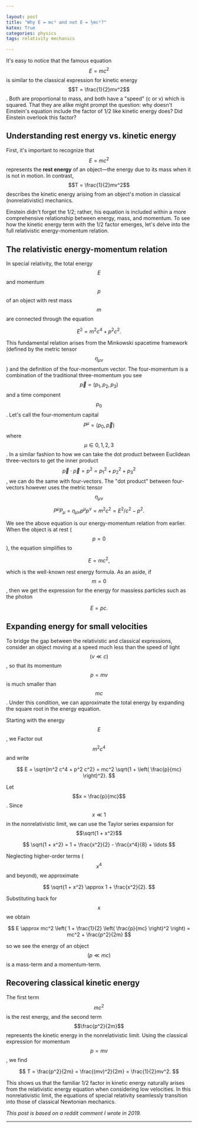 ```yaml
---

layout: post  
title: "Why E = mc² and not E = ½mc²?"  
katex: True
categories: physics
tags: relativity mechanics

---
```


It's easy to notice that the famous equation $$E = mc^2$$ is similar to the classical expression for kinetic energy $$T = \frac{1}{2}mv^2$$. Both are proportional to mass, and both have a "speed" (c or v) which is squared. That they are alike might prompt the question: why doesn't Einstein's equation include the factor of 1/2 like kinetic energy does? Did Einstein overlook this factor?

## Understanding rest energy vs. kinetic energy

First, it's important to recognize that $$E = mc^2$$ represents the **rest energy** of an object—the energy due to its mass when it is not in motion. In contrast, $$T = \frac{1}{2}mv^2$$ describes the kinetic energy arising from an object's motion in classical (nonrelativistic) mechanics.

Einstein didn't forget the 1/2; rather, his equation is included within a more comprehensive relationship between energy, mass, and momentum. To see how the kinetic energy term with the 1/2 factor emerges, let's delve into the full relativistic energy-momentum relation.

## The relativistic energy-momentum relation

In special relativity, the total energy $$E$$ and momentum $$p$$ of an object with rest mass $$m$$ are connected through the equation

$$
E^2 = m^2 c^4 + p^2 c^2.
$$

This fundamental relation arises from the Minkowski spacetime framework (defined by the metric tensor $$\eta_{\mu\nu}$$) and the definition of the four-momentum vector. The four-momentum is a combination of the traditional three-momentum you see $$\vec{p}=(p_{1},p_{2},p_{3})$$ and a time component $$p_{0}$$. Let's call the four-momentum capital $$P^{\mu}=(p_{0},\vec{p})$$ where $$\mu\in{0,1,2,3}$$. In a similar fashion to how we can take the dot product between Euclidean three-vectors to get the inner product $$\vec{p}\cdot\vec{p}=p^{2}=p_{1}^{2}+p_{2}^{2}+p_{3}^{2}$$, we can do the same with four-vectors. The "dot product" between four-vectors however uses the metric tensor $$\eta_{\mu\nu}$$

$$
P^{\mu}P_{\mu} = \eta_{\mu\nu}p^{\mu}p^{\nu} = m^{2}c^{2} = E^{2}/c^{2} - p^{2}.
$$

We see the above equation is our energy-momentum relation from earlier. When the object is at rest ($$p = 0$$), the equation simplifies to

$$
E = mc^2,
$$

which is the well-known rest energy formula. As an aside, if $$m=0$$, then we get the expression for the energy for massless particles such as the photon

$$
E = pc.
$$

## Expanding energy for small velocities

To bridge the gap between the relativistic and classical expressions, consider an object moving at a speed much less than the speed of light $$(v \ll c)$$, so that its momentum $$p = mv$$ is much smaller than $$mc$$. Under this condition, we can approximate the total energy by expanding the square root in the energy equation.

Starting with the energy $$E$$, we Factor out $$m^2 c^4$$ and write

$$
E = \sqrt{m^2 c^4 + p^2 c^2} = mc^2 \sqrt{1 + \left( \frac{p}{mc} \right)^2}.
$$

Let $$x = \frac{p}{mc}$$. Since $$x \ll 1$$ in the nonrelativistic limit, we can use the Taylor series expansion for $$\sqrt{1 + x^2}$$

$$
\sqrt{1 + x^2} = 1 + \frac{x^2}{2} - \frac{x^4}{8} + \ldots
$$

Neglecting higher-order terms ($$x^4$$ and beyond), we approximate

$$
\sqrt{1 + x^2} \approx 1 + \frac{x^2}{2}.
$$

Substituting back for $$x$$ we obtain

$$
E \approx mc^2 \left( 1 + \frac{1}{2} \left( \frac{p}{mc} \right)^2 \right) = mc^2 + \frac{p^2}{2m}
$$

so we see the energy of an object $$(p\ll mc)$$ is a mass-term and a momentum-term.

## Recovering classical kinetic energy

The first term $$mc^2$$ is the rest energy, and the second term $$\frac{p^2}{2m}$$ represents the kinetic energy in the nonrelativistic limit. Using the classical expression for momentum $$p = mv$$, we find

$$
T = \frac{p^2}{2m} = \frac{(mv)^2}{2m} = \frac{1}{2}mv^2.
$$

This shows us that the familiar 1/2 factor in kinetic energy naturally arises from the relativistic energy equation when considering low velocities. In this nonrelativistic limit, the equations of special relativity seamlessly transition into those of classical Newtonian mechanics.

_This post is based on a reddit comment I wrote in 2019._

---
